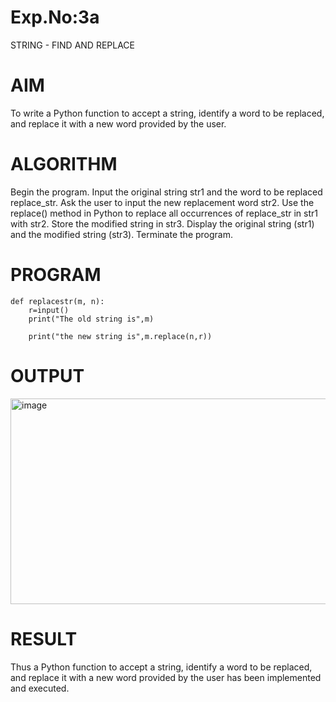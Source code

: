 # Exp.No:3a
STRING - FIND AND REPLACE
# AIM
To write a Python function to accept a string, identify a word to be replaced, and replace it with a new word provided by the user.

# ALGORITHM
Begin the program.
Input the original string str1 and the word to be replaced replace_str.
Ask the user to input the new replacement word str2.
Use the replace() method in Python to replace all occurrences of replace_str in str1 with str2.
Store the modified string in str3.
Display the original string (str1) and the modified string (str3).
Terminate the program.
# PROGRAM
```
def replacestr(m, n):
    r=input()
    print("The old string is",m)
    
    print("the new string is",m.replace(n,r))
```
# OUTPUT
<img width="797" height="329" alt="image" src="https://github.com/user-attachments/assets/ac1ca41f-b2b1-4d0d-9807-c2fd116e0bbc" />


# RESULT
Thus a Python function to accept a string, identify a word to be replaced, and replace it with a new word provided by the user has been implemented and executed.
